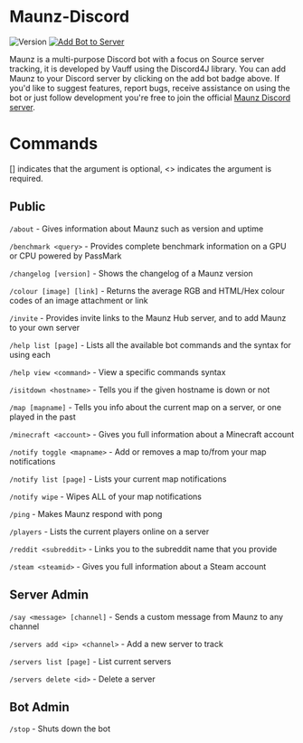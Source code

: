 # Maunz-Discord

![Version](https://img.shields.io/github/release/Vauff/Maunz-Discord.svg?color=4CC61E&label=version) [![Add Bot to Server](https://img.shields.io/badge/add%20bot%20on-Discord-7289da.svg)](https://discord.com/api/oauth2/authorize?client_id=230780946142593025&permissions=517647752257&scope=bot%20applications.commands)

Maunz is a multi-purpose Discord bot with a focus on Source server tracking, it is developed by Vauff using the Discord4J library. You can add Maunz to your Discord server by clicking on the add bot badge above. If you'd like to suggest features, report bugs, receive assistance on using the bot or just follow development you're free to join the official [Maunz Discord server](https://discord.gg/v55fW9b).

# Commands

[] indicates that the argument is optional, \<> indicates the argument is required.

## Public

`/about` - Gives information about Maunz such as version and uptime

`/benchmark <query>` - Provides complete benchmark information on a GPU or CPU powered by PassMark

`/changelog [version]` - Shows the changelog of a Maunz version

`/colour [image] [link]` - Returns the average RGB and HTML/Hex colour codes of an image attachment or link

`/invite` - Provides invite links to the Maunz Hub server, and to add Maunz to your own server

`/help list [page]` - Lists all the available bot commands and the syntax for using each

`/help view <command>` - View a specific commands syntax

`/isitdown <hostname>` - Tells you if the given hostname is down or not

`/map [mapname]` - Tells you info about the current map on a server, or one played in the past

`/minecraft <account>` - Gives you full information about a Minecraft account

`/notify toggle <mapname>` - Add or removes a map to/from your map notifications

`/notify list [page]` - Lists your current map notifications

`/notify wipe` - Wipes ALL of your map notifications

`/ping` - Makes Maunz respond with pong

`/players` - Lists the current players online on a server

`/reddit <subreddit>` - Links you to the subreddit name that you provide

`/steam <steamid>` - Gives you full information about a Steam account

## Server Admin

`/say <message> [channel]` - Sends a custom message from Maunz to any channel

`/servers add <ip> <channel>` - Add a new server to track

`/servers list [page]` - List current servers

`/servers delete <id>` - Delete a server

## Bot Admin

`/stop` - Shuts down the bot
